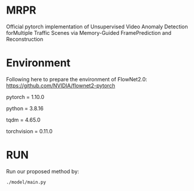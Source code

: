 # MRPR
Official pytorch implementation of Unsupervised Video Anomaly Detection forMultiple Traffic Scenes via Memory-Guided FramePrediction and Reconstruction

# Environment
Following here to prepare the environment of FlowNet2.0: https://github.com/NVIDIA/flownet2-pytorch

pytorch = 1.10.0

python = 3.8.16

tqdm = 4.65.0

torchvision = 0.11.0

# RUN
Run our proposed method by:

    ./model/main.py
